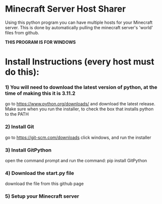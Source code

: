 # Minecraft Server Host Sharer
Using this python program you can have multiple hosts for your Minecraft server. 
This is done by automatically pulling the minecraft server's 'world' files from github.

**THIS PROGRAM IS FOR WINDOWS**

# Install Instructions (every host must do this):
### 1) You will need to download the latest version of python, at the time of making this it is 3.11.2
go to https://www.python.org/downloads/ and download the latest release.
Make sure when you run the installer, to check the box that installs python to the PATH
### 2) Install Git
go to https://git-scm.com/downloads click windows, and run the installer
### 3) Install GitPython
open the command prompt and run the command:
    pip install GitPython
### 4) Download the start.py file
download the file from this github page
### 5) Setup your Minecraft server
